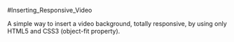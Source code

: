 #Inserting_Responsive_Video

A simple way to insert a video background, totally responsive, by using only HTML5 and CSS3 (object-fit property).
